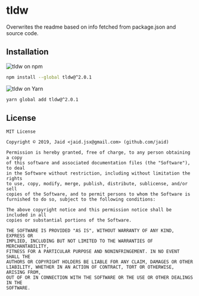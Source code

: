 # tldw


Overwrites the readme based on info fetched from package.json and source code.

## Installation
![tldw on npm](https://img.shields.io/badge/npm-tldw-C23039?style=flat-square&logo=npm&link=https%3A%2F%2Fnpmjs.com%2Fpackage%2Ftldw)
```bash
npm install --global tldw@^2.0.1
```
![tldw on Yarn](https://img.shields.io/badge/Yarn-tldw-2F8CB7?style=flat-square&logo=yarn)
```bash
yarn global add tldw@^2.0.1
```




## License
```text
MIT License

Copyright © 2019, Jaid <jaid.jsx@gmail.com> (github.com/jaid)

Permission is hereby granted, free of charge, to any person obtaining a copy
of this software and associated documentation files (the "Software"), to deal
in the Software without restriction, including without limitation the rights
to use, copy, modify, merge, publish, distribute, sublicense, and/or sell
copies of the Software, and to permit persons to whom the Software is
furnished to do so, subject to the following conditions:

The above copyright notice and this permission notice shall be included in all
copies or substantial portions of the Software.

THE SOFTWARE IS PROVIDED "AS IS", WITHOUT WARRANTY OF ANY KIND, EXPRESS OR
IMPLIED, INCLUDING BUT NOT LIMITED TO THE WARRANTIES OF MERCHANTABILITY,
FITNESS FOR A PARTICULAR PURPOSE AND NONINFRINGEMENT. IN NO EVENT SHALL THE
AUTHORS OR COPYRIGHT HOLDERS BE LIABLE FOR ANY CLAIM, DAMAGES OR OTHER
LIABILITY, WHETHER IN AN ACTION OF CONTRACT, TORT OR OTHERWISE, ARISING FROM,
OUT OF OR IN CONNECTION WITH THE SOFTWARE OR THE USE OR OTHER DEALINGS IN THE
SOFTWARE.
```
